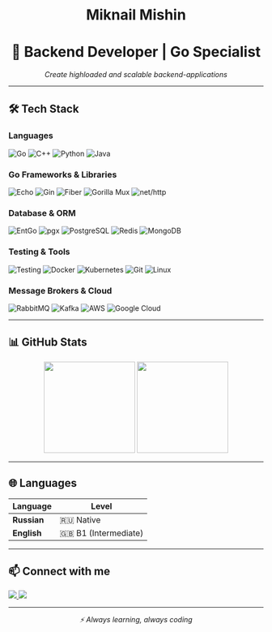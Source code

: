 <h1 align="center">Miknail Mishin </h1>
<h1 align="center">🚀 Backend Developer | Go Specialist</h1>

<p align="center">
  <i>Create highloaded and scalable backend-applications</i>
</p>

---

## 🛠 Tech Stack

### **Languages**
![Go](https://img.shields.io/badge/Go-00ADD8?logo=go&logoColor=white)
![C++](https://img.shields.io/badge/C++-00599C?logo=c%2B%2B&logoColor=white)
![Python](https://img.shields.io/badge/Python-3776AB?logo=python&logoColor=white)
![Java](https://img.shields.io/badge/Java-ED8B00?logo=java&logoColor=white)

### **Go Frameworks & Libraries**
![Echo](https://img.shields.io/badge/Echo-00ADD8?logo=go&logoColor=white)
![Gin](https://img.shields.io/badge/Gin-00ADD8?logo=go&logoColor=white)
![Fiber](https://img.shields.io/badge/Fiber-00ADD8?logo=go&logoColor=white)
![Gorilla Mux](https://img.shields.io/badge/Gorilla_Mux-00ADD8?logo=go&logoColor=white)
![net/http](https://img.shields.io/badge/net/http-00ADD8?logo=go&logoColor=white)

### **Database & ORM**
![EntGo](https://img.shields.io/badge/EntGo-00ADD8?logo=go&logoColor=white)
![pgx](https://img.shields.io/badge/pgx-336791?logo=postgresql&logoColor=white)
![PostgreSQL](https://img.shields.io/badge/PostgreSQL-336791?logo=postgresql&logoColor=white)
![Redis](https://img.shields.io/badge/Redis-DC382D?logo=redis&logoColor=white)
![MongoDB](https://img.shields.io/badge/MongoDB-47A248?logo=mongodb&logoColor=white)

### **Testing & Tools**
![Testing](https://img.shields.io/badge/Go_Testing-00ADD8?logo=go&logoColor=white)
![Docker](https://img.shields.io/badge/Docker-2496ED?logo=docker&logoColor=white)
![Kubernetes](https://img.shields.io/badge/Kubernetes-326CE5?logo=kubernetes&logoColor=white)
![Git](https://img.shields.io/badge/Git-F05032?logo=git&logoColor=white)
![Linux](https://img.shields.io/badge/Linux-FCC624?logo=linux&logoColor=black)

### **Message Brokers & Cloud**
![RabbitMQ](https://img.shields.io/badge/RabbitMQ-FF6600?logo=rabbitmq&logoColor=white)
![Kafka](https://img.shields.io/badge/Kafka-231F20?logo=apachekafka&logoColor=white)
![AWS](https://img.shields.io/badge/AWS-232F3E?logo=amazonaws&logoColor=white)
![Google Cloud](https://img.shields.io/badge/Google_Cloud-4285F4?logo=googlecloud&logoColor=white)

---

## 📊 GitHub Stats

<p align="center">
  <img height="180em" src="https://github-readme-stats.vercel.app/api?username=gramrate&show_icons=true&theme=radical&hide_border=true" />
  <img height="180em" src="https://github-readme-stats.vercel.app/api/top-langs/?username=gramrate&layout=compact&theme=radical&hide_border=true" />
</p>

---

## 🌐 Languages

| Language       | Level        |
|----------------|--------------|
| **Russian**    | 🇷🇺 Native    |
| **English**    | 🇬🇧 B1 (Intermediate) |

---

## 📫 Connect with me

<p align="left">
  <a href="https://t.me/I_MishMish">
    <img src="https://img.shields.io/badge/Telegram-2CA5E0?logo=telegram&logoColor=white" />
  </a>
  <a href="mailto:mmishin2107@gmail.com">
    <img src="https://img.shields.io/badge/Gmail-D14836?logo=gmail&logoColor=white" />
  </a>
</p>

---

<p align="center">
  <i>⚡ Always learning, always coding</i>
</p>

